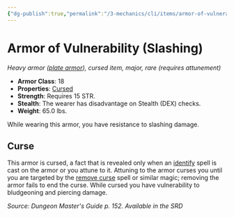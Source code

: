 ```yaml
---
{"dg-publish":true,"permalink":"/3-mechanics/cli/items/armor-of-vulnerability-slashing/","tags":["ttrpg-cli/compendium/src/5e/dmg","ttrpg-cli/item/armor/heavy","ttrpg-cli/item/attunement/required","ttrpg-cli/item/rarity/rare","ttrpg-cli/item/tier/major"],"noteIcon":""}
---
```


# Armor of Vulnerability (Slashing)
*Heavy armor ([plate armor](3-Mechanics/CLI/items/plate-armor.md)), cursed item, major, rare (requires attunement)*  


- **Armor Class**: 18
- **Properties**: [Cursed](3-Mechanics/CLI/rules/item-properties.md#Cursed%20Items)
- **Strength**: Requires 15 STR.
- **Stealth**: The wearer has disadvantage on Stealth (DEX) checks.
- **Weight**: 65.0 lbs.

While wearing this armor, you have resistance to slashing damage.

## Curse

This armor is cursed, a fact that is revealed only when an [identify](3-Mechanics/CLI/spells/identify.md) spell is cast on the armor or you attune to it. Attuning to the armor curses you until you are targeted by the [remove curse](3-Mechanics/CLI/spells/remove-curse.md) spell or similar magic; removing the armor fails to end the curse. While cursed you have vulnerability to bludgeoning and piercing damage.

*Source: Dungeon Master's Guide p. 152. Available in the <span title='Systems Reference Document (5.1)'>SRD</span>*